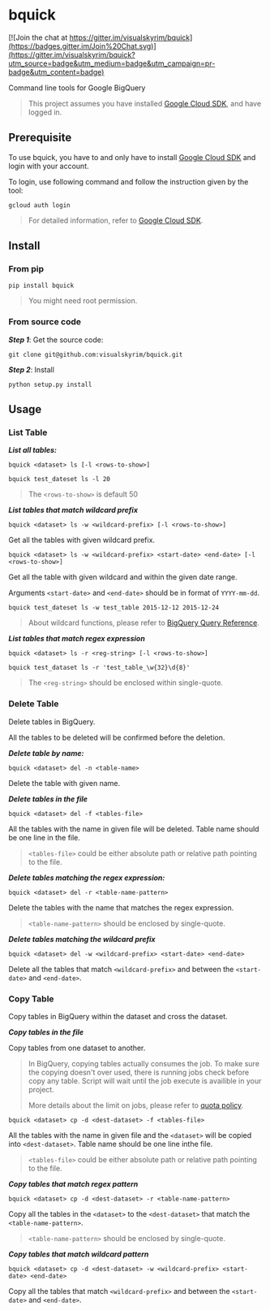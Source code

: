 # bquick

[![Join the chat at https://gitter.im/visualskyrim/bquick](https://badges.gitter.im/Join%20Chat.svg)](https://gitter.im/visualskyrim/bquick?utm_source=badge&utm_medium=badge&utm_campaign=pr-badge&utm_content=badge)

Command line tools for Google BigQuery


> This project assumes you have installed [Google Cloud SDK](https://cloud.google.com/sdk/), and have logged in.


## Prerequisite

To use bquick, you have to and only have to install [Google Cloud SDK](https://cloud.google.com/sdk/) and login with your account.

To login, use following command and follow the instruction given by the tool:

`gcloud auth login`


> For detailed information, refer to [Google Cloud SDK](https://cloud.google.com/sdk/).

## Install

### From pip

`pip install bquick`

> You might need root permission.


### From source code

***Step 1***: Get the source code:

```
git clone git@github.com:visualskyrim/bquick.git
```

***Step 2***: Install

```
python setup.py install
```


## Usage

### List Table

***List all tables:***

```
bquick <dataset> ls [-l <rows-to-show>]
```

```
bquick test_dateset ls -l 20
```

> The `<rows-to-show>` is default 50


***List tables that match wildcard prefix***

```
bquick <dataset> ls -w <wildcard-prefix> [-l <rows-to-show>]
```

Get all the tables with given wildcard prefix.

```
bquick <dataset> ls -w <wildcard-prefix> <start-date> <end-date> [-l <rows-to-show>]
```

Get all the table with given wildcard and within the given date range.

Arguments `<start-date>` and `<end-date>` should be in format of `YYYY-mm-dd`.

```
bquick test_dateset ls -w test_table 2015-12-12 2015-12-24
```

> About wildcard functions, please refer to [BigQuery Query Reference](https://cloud.google.com/bigquery/query-reference?hl=en#tablewildcardfunctions).


***List tables that match regex expression***

`bquick <dataset> ls -r <reg-string> [-l <rows-to-show>]`

```
bquick test_dataset ls -r 'test_table_\w{32}\d{8}'
```

> The `<reg-string>` should be enclosed within single-quote.

### Delete Table

Delete tables in BigQuery.

All the tables to be deleted will be confirmed before the deletion.

***Delete table by name:***

```
bquick <dataset> del -n <table-name>
```

Delete the table with given name.


***Delete tables in the file***

```
bquick <dataset> del -f <tables-file>
```

All the tables with the name in given file will be deleted.
Table name should be one line in the file.

> `<tables-file>` could be either absolute path or relative path pointing to the file.


***Delete tables matching the regex expression:***

```
bquick <dataset> del -r <table-name-pattern>
```

Delete the tables with the name that matches the regex expression.

> `<table-name-pattern>` should be enclosed by single-quote.

***Delete tables matching the wildcard prefix***

```
bquick <dataset> del -w <wildcard-prefix> <start-date> <end-date>
```

Delete all the tables that match `<wildcard-prefix>` and between the `<start-date>` and `<end-date>`.


### Copy Table

Copy tables in BigQuery within the dataset and cross the dataset.


***Copy tables in the file***

Copy tables from one dataset to another.

> In BigQuery, copying tables actually consumes the job.
> To make sure the copying doesn't over used, there is running jobs check before copy any table.
> Script will wait until the job execute is availible in your project.
>
> More details about the limit on jobs, please refer to [quota policy](https://cloud.google.com/bigquery/quota-policy).

```
bquick <dataset> cp -d <dest-dataset> -f <tables-file>
```

All the tables with the name in given file and the `<dataset>` will be copied into `<dest-dataset>`.
Table name should be one line inthe file.

> `<tables-file>` could be either absolute path or relative path pointing to the file.


***Copy tables that match regex pattern***

```
bquick <dataset> cp -d <dest-dataset> -r <table-name-pattern>
```

Copy all the tables in the `<dataset>` to the `<dest-dataset>` that match the `<table-name-pattern>`.

> `<table-name-pattern>` should be enclosed by single-quote.


***Copy tables that match wildcard pattern***

```
bquick <dataset> cp -d <dest-dataset> -w <wildcard-prefix> <start-date> <end-date>
```

Copy all the tables that match `<wildcard-prefix>` and between the `<start-date>` and `<end-date>`.
